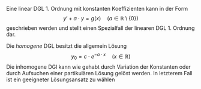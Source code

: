 Eine linear DGL $1.$ Ordnung mit konstanten Koeffizienten kann in der Form $$y\prime +a\cdot y=g(x)\quad (a\in\mathbb{R}\setminus\{0\})$$ geschrieben werden und stellt einen Spezialfall der linearen DGL $1.$ Ordnung dar.

Die *homogene* DGL besitzt die allgemein Lösung $$y_0=c\cdot e^{-a\cdot x}\quad(x\in\mathbb{R})$$Die inhomogene DGl kann wie gehabt durch Variation der Konstanten oder durch Aufsuchen einer partikulären Lösung gelöst werden. In letzterem Fall ist ein geeigneter Lösungsansatz zu wählen